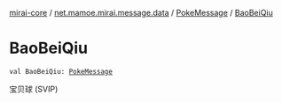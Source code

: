 [mirai-core](../../index.md) / [net.mamoe.mirai.message.data](../index.md) / [PokeMessage](index.md) / [BaoBeiQiu](./-bao-bei-qiu.md)

# BaoBeiQiu

`val BaoBeiQiu: `[`PokeMessage`](index.md)

宝贝球 (SVIP)

